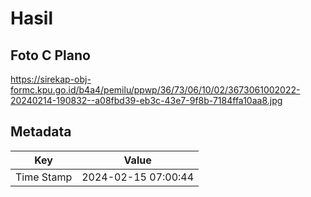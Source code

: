 # Hasil

## Foto C Plano

https://sirekap-obj-formc.kpu.go.id/b4a4/pemilu/ppwp/36/73/06/10/02/3673061002022-20240214-190832--a08fbd39-eb3c-43e7-9f8b-7184ffa10aa8.jpg


## Metadata

| Key        | Value               |
| ---------- | ------------------- |
| Time Stamp | 2024-02-15 07:00:44 |



